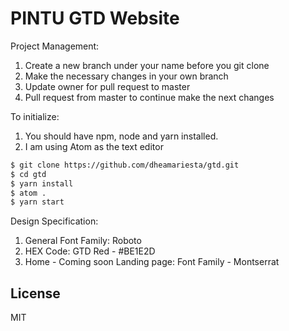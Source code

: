 # PINTU GTD Website

Project Management:
1. Create a new branch under your name before you git clone
2. Make the necessary changes in your own branch
3. Update owner for pull request to master
4. Pull request from master to continue make the next changes

To initialize:
1. You should have npm, node and yarn installed.
2. I am using Atom as the text editor
```sh
$ git clone https://github.com/dheamariesta/gtd.git
$ cd gtd
$ yarn install
$ atom .
$ yarn start
```
Design Specification:
1. General Font Family: Roboto
2. HEX Code: GTD Red - #BE1E2D
3. Home - Coming soon Landing page: Font Family - Montserrat

License
----

MIT
